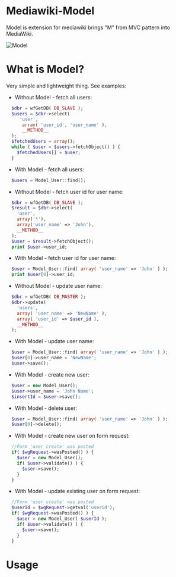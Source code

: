 Mediawiki-Model
===============

Model is extension for mediawiki brings "M" from MVC pattern into MediaWiki.

![Model](http://i.imgur.com/kn1bvbB.png)

What is Model?
==============

Very simple and lightweight thing. See examples:

- Without Model - fetch all users:
  
```php
  $dbr = wfGetDB( DB_SLAVE );
  $users = $dbr->select(
     'user',
      array( 'user_id', 'user_name' ),
      __METHOD__   
  );
  $fetchedUsers = array();
  while ( $user = $users->fetchObject() ) {
    $fetchedUsers[] = $user;
  }
```

- With Model - fetch all users:
  
```php
  $users = Model_User::find();
```

- Without Model - fetch user id for user name:

```php
  $dbr = wfGetDB( DB_SLAVE );
  $result = $dbr->select(
    'user',
    array('*'),
    array('user_name' => 'John'),
    __METHOD__
  );
  $user = $result->fetchObject();
  print $user->user_id;
```
  
- With Model - fetch user id for user name:

```php
  $user = Model_User::find( array( 'user_name' => 'John' ) );
  print $user[0]->user_id;
```

- Without Model - update user name:
```php
  $dbr = wfGetDB( DB_MASTER );
  $dbr->update(
    'users',
    array( 'user_name' => 'NewName' ),
    array( 'user_id' => $user_id ),
    __METHOD__
  );
```

- With Model - update user name:
```php
  $user = Model_User::find( array( 'user_name' => 'John' ) );
  $user[0]->user_name = 'NewName';
  $user->save();
```

- With Model - create new user:
```php
  $user = new Model_User();
  $user->user_name = 'John Name';
  $insertId = $user->save();
```

- With Model - delete user:
```php
  $user = Model_User::find( array( 'user_name' => 'John' ) );
  $user[0]->delete();
```

- With Model - create new user on form request:
```php
  //Form 'user create' was posted
  if( $wgRequest->wasPosted() ) {
    $user = new Model_User();
    if( $user->validate() ) {
      $user->save();
    }
  }
```

- With Model - update existing user on form request:
```php
  //Form 'user create' was posted
  $userId = $wgRequest->getval('userid');
  if( $wgRequest->wasPosted() ) {
    $user = new Model_User( $userId );
    if( $user->validate() ) {
      $user->save();
    }
  }
```

Usage
======

